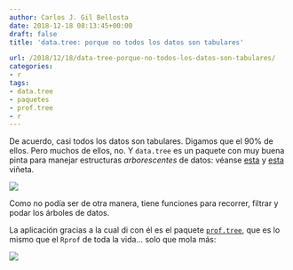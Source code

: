 ```yaml
---
author: Carlos J. Gil Bellosta
date: 2018-12-18 08:13:45+00:00
draft: false
title: 'data.tree: porque no todos los datos son tabulares'

url: /2018/12/18/data-tree-porque-no-todos-los-datos-son-tabulares/
categories:
- r
tags:
- data.tree
- paquetes
- prof.tree
- r
---
```


De acuerdo, casi todos los datos son tabulares. Digamos que el 90% de ellos. Pero muchos de ellos, no. Y `data.tree` es un paquete con muy buena pinta para manejar estructuras _arborescentes_ de datos: véanse [esta](https://cran.r-project.org/web/packages/data.tree/vignettes/applications.html) y [esta](https://cran.r-project.org/web/packages/data.tree/vignettes/data.tree.html) viñeta.

![](/wp-uploads/2018/12/datatree.png#center)

Como no podía ser de otra manera, tiene funciones para recorrer, filtrar y podar los árboles de datos.

La aplicación gracias a la cual di con él es el paquete [`prof.tree`](http://ipub.com/r-profiling/), que es lo mismo que el `Rprof` de toda la vida... solo que mola más:

![](/wp-uploads/2018/12/rprofile.png#center)